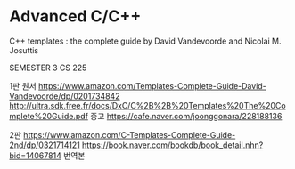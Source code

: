 # Advanced C/C++
C++ templates : the complete guide
by David Vandevoorde and Nicolai M. Josuttis

SEMESTER 3
CS 225

1판
원서
https://www.amazon.com/Templates-Complete-Guide-David-Vandevoorde/dp/0201734842
http://ultra.sdk.free.fr/docs/DxO/C%2B%2B%20Templates%20The%20Complete%20Guide.pdf
중고
https://cafe.naver.com/joonggonara/228188136

2판
https://www.amazon.com/C-Templates-Complete-Guide-2nd/dp/0321714121
https://book.naver.com/bookdb/book_detail.nhn?bid=14067814 번역본
